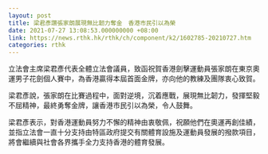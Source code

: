 ```yaml
---
layout: post
title: 梁君彥讚張家朗展現無比韌力奪金　香港市民引以為榮
date: 2021-07-27 13:08:53.000000000 +08:00
link: https://news.rthk.hk/rthk/ch/component/k2/1602785-20210727.htm
categories: rthk
---
```


立法會主席梁君彥代表全體立法會議員，致函祝賀香港劍擊運動員張家朗在東京奧運男子花劍個人賽中，為香港贏得本屆首面金牌，亦向他的教練及團隊衷心致賀。
 
梁君彥說，張家朗在比賽過程中，面對逆境，沉着應戰，展現無比韌力，發揮堅毅不屈精神，最終勇奪金牌，讓香港市民引以為榮，令人鼓舞。
 
梁君彥表示，對香港運動員努力不懈的精神由衷敬佩，祝願他們在奧運再創佳績，並指立法會一直十分支持由特區政府提交有關體育設施及運動員發展的撥款項目，將會繼續與社會各界攜手全力支持香港的體育發展。
